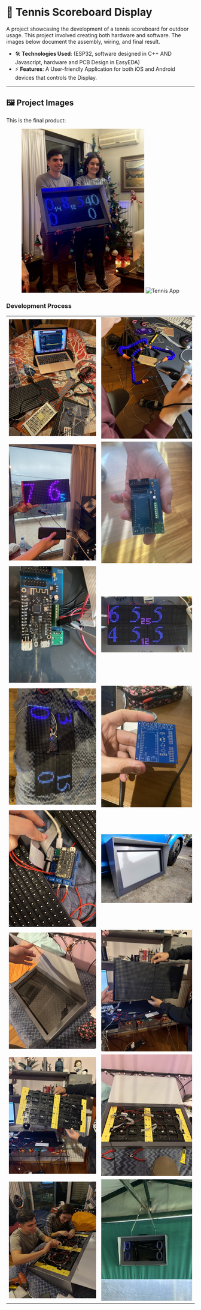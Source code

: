 # 📌 Tennis Scoreboard Display  
A project showcasing the development of a tennis scoreboard for outdoor usage.
This project involved creating both hardware and software. The images below document the assembly, wiring, and final result.

- 🛠️ **Technologies Used**: (ESP32, software designed in C++ AND Javascript, hardware and PCB Design in EasyEDA)
- ⚡ **Features**: A User-friendly Application for both iOS and Android devices that controls the Display.
---

## 🖼️ Project Images

This is the final product:

<div align="center">
  <img src="images/IMG_1111.jpg" width="65%" alt="Tennis Scoreboard">
  <img src="images/Tennis_app.gif" width="30%" alt="Tennis App">
</div>


### Development Process

<div align="center">

<table>
  <tr>
    <td><img src="images/IMG_0135.jpeg" width="100%"></td>
    <td><img src="images/IMG_1490.jpeg" width="100%"></td>
  </tr>
  <tr>
    <td><img src="images/IMG_1564.jpeg" width="100%"></td>
    <td><img src="images/IMG_3745.jpeg" width="100%"></td>
  </tr>
  <tr>
    <td><img src="images/IMG_3766.jpeg" width="100%"></td>
    <td><img src="images/IMG_3776.jpg" width="100%"></td>
  </tr>
  <tr>
    <td><img src="images/IMG_3906.jpeg" width="100%"></td>
    <td><img src="images/IMG_4340.jpeg" width="100%"></td>
  </tr>
  <tr>
    <td><img src="images/IMG_3907.jpeg" width="100%"></td>
    <td><img src="images/IMG_3934.jpg" width="100%"></td>
  </tr>
  <tr>
    <td><img src="images/IMG_0983.jpeg" width="100%"></td>
    <td><img src="images/IMG_0985.jpeg" width="100%"></td>
  </tr>
  <tr>
    <td><img src="images/IMG_0987.jpeg" width="100%"></td>
    <td><img src="images/IMG_0990.jpeg" width="100%"></td>
  </tr>
  <tr>
    <td><img src="images/IMG_4042.jpeg" width="100%"></td>
    <td><img src="images/IMG_5837.jpg" width="100%"></td>
  </tr>
</table>

</div>
